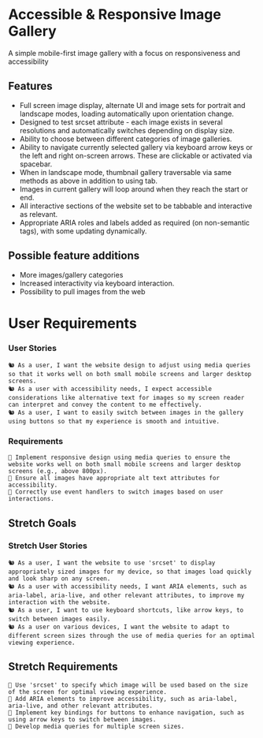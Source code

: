 # Accessible & Responsive Image Gallery

A simple mobile-first image gallery with a focus on responsiveness and accessibility

## Features

- Full screen image display, alternate UI and image sets for portrait and landscape modes, loading automatically upon orientation change.
- Designed to test srcset attribute - each image exists in several resolutions and automatically switches depending on display size.
- Ability to choose between different categories of image galleries.
- Ability to navigate currently selected gallery via keyboard arrow keys or the left and right on-screen arrows. These are clickable or activated via spacebar.
- When in landscape mode, thumbnail gallery traversable via same methods as above in addition to using tab.
- Images in current gallery will loop around when they reach the start or end.
- All interactive sections of the website set to be tabbable and interactive as relevant.
- Appropriate ARIA roles and labels added as required (on non-semantic tags), with some updating dynamically.

## Possible feature additions

- More images/gallery categories
- Increased interactivity via keyboard interaction.
- Possibility to pull images from the web

# User Requirements

### User Stories

    🐿️ As a user, I want the website design to adjust using media queries so that it works well on both small mobile screens and larger desktop screens.
    🐿️ As a user with accessibility needs, I expect accessible considerations like alternative text for images so my screen reader can interpret and convey the content to me effectively.
    🐿️ As a user, I want to easily switch between images in the gallery using buttons so that my experience is smooth and intuitive.

### Requirements

    🎯 Implement responsive design using media queries to ensure the website works well on both small mobile screens and larger desktop screens (e.g., above 800px).
    🎯 Ensure all images have appropriate alt text attributes for accessibility.
    🎯 Correctly use event handlers to switch images based on user interactions.

## Stretch Goals

### Stretch User Stories

    🐿️ As a user, I want the website to use 'srcset' to display appropriately sized images for my device, so that images load quickly and look sharp on any screen.
    🐿️ As a user with accessibility needs, I want ARIA elements, such as aria-label, aria-live, and other relevant attributes, to improve my interaction with the website.
    🐿️ As a user, I want to use keyboard shortcuts, like arrow keys, to switch between images easily.
    🐿️ As a user on various devices, I want the website to adapt to different screen sizes through the use of media queries for an optimal viewing experience.

## Stretch Requirements

    🏹 Use 'srcset' to specify which image will be used based on the size of the screen for optimal viewing experience.
    🏹 Add ARIA elements to improve accessibility, such as aria-label, aria-live, and other relevant attributes.
    🏹 Implement key bindings for buttons to enhance navigation, such as using arrow keys to switch between images.
    🏹 Develop media queries for multiple screen sizes.
